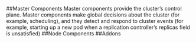 ##Master Components
    Master components provide the cluster’s control plane. Master components make global decisions about the cluster (for example, scheduling), and they detect and respond to cluster events (for example, starting up a new pod when a replication controller’s replicas field is unsatisfied)
##Node Components
##Addons